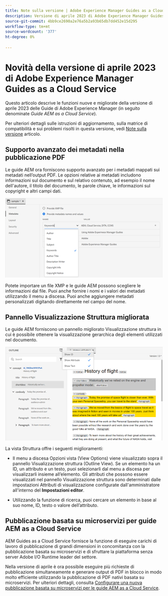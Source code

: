 ```yaml
---
title: Note sulla versione | Adobe Experience Manager Guides as a Cloud Service, versione di aprile 2023
description: Versione di aprile 2023 di Adobe Experience Manager Guides as a Cloud Service
source-git-commit: 4bb9ce2690a2e76a5b2a93b65db7dd452e15d295
workflow-type: tm+mt
source-wordcount: '377'
ht-degree: 0%

---
```


# Novità della versione di aprile 2023 di Adobe Experience Manager Guides as a Cloud Service

Questo articolo descrive le funzioni nuove e migliorate della versione di aprile 2023 delle Guide di Adobe Experience Manager (in seguito denominate *Guide AEM as a Cloud Service*).

Per ulteriori dettagli sulle istruzioni di aggiornamento, sulla matrice di compatibilità e sui problemi risolti in questa versione, vedi [Note sulla versione](release-notes-2023.4.0.md) articolo.

## Supporto avanzato dei metadati nella pubblicazione PDF

Le guide AEM ora forniscono supporto avanzato per i metadati mappati sui metadati nell’output PDF. Le opzioni relative ai metadati includono informazioni sul documento e sul relativo contenuto, ad esempio il nome dell&#39;autore, il titolo del documento, le parole chiave, le informazioni sul copyright e altri campi dati.

<img src="assets/pdf-metadata.png" alt=" metadati pdf nativi">

Potete importare un file XMP e le guide AEM possono scegliere le informazioni dal file. Puoi anche fornire i nomi e i valori dei metadati utilizzando il menu a discesa. Puoi anche aggiungere metadati personalizzati digitando direttamente nel campo del nome.


## Pannello Visualizzazione Struttura migliorata

Le guide AEM forniscono un pannello migliorato Visualizzazione struttura in cui è possibile ottenere la visualizzazione gerarchica degli elementi utilizzati nel documento.

<img src="assets/select-element-content-outline-view_cs.png" alt=" metadati pdf nativi">

La vista Struttura offre i seguenti miglioramenti:

* Il menu a discesa Opzioni vista (View Options) viene visualizzato sopra il pannello Visualizzazione struttura (Outline View). Se un elemento ha un ID, un attributo e un testo, puoi selezionarli dal menu a discesa per visualizzarli insieme all’elemento. Gli attributi che possono essere visualizzati nel pannello Visualizzazione struttura sono determinati dalle impostazioni Attributi di visualizzazione configurate dall&#39;amministratore all&#39;interno del **Impostazioni editor**.

* Utilizzando la funzione di ricerca, puoi cercare un elemento in base al suo nome, ID, testo o valore dell’attributo.


## Pubblicazione basata su microservizi per guide AEM as a Cloud Service

AEM Guides as a Cloud Service fornisce la funzione di eseguire carichi di lavoro di pubblicazione di grandi dimensioni in concomitanza con la pubblicazione basata su microservizi e di sfruttare la piattaforma senza server Adobe I/O Runtime leader del settore.

Nella versione di aprile è ora possibile eseguire più richieste di pubblicazione simultaneamente e generare output di PDF in blocco in modo molto efficiente utilizzando la pubblicazione di PDF nativi basata su microservizi.
Per ulteriori dettagli, consulta [Configurare una nuova pubblicazione basata su microservizi per le guide AEM as a Cloud Service](../knowledge-base/publishing/configure-microservices.md).

